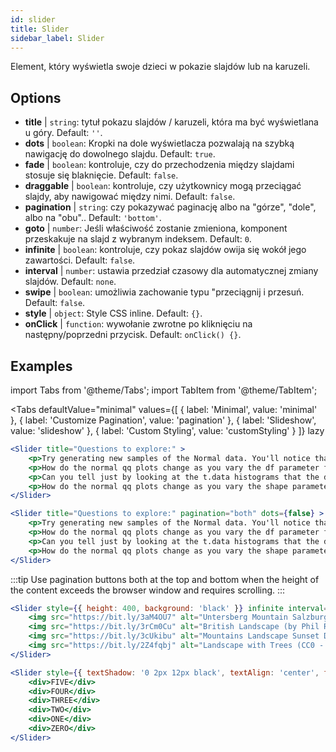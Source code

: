 ```yaml
---
id: slider 
title: Slider
sidebar_label: Slider
---
```


Element, który wyświetla swoje dzieci w pokazie slajdów lub na karuzeli.

## Options

* __title__ | `string`: tytuł pokazu slajdów / karuzeli, która ma być wyświetlana u góry. Default: `''`.
* __dots__ | `boolean`: Kropki na dole wyświetlacza pozwalają na szybką nawigację do dowolnego slajdu. Default: `true`.
* __fade__ | `boolean`: kontroluje, czy do przechodzenia między slajdami stosuje się blaknięcie. Default: `false`.
* __draggable__ | `boolean`: kontroluje, czy użytkownicy mogą przeciągać slajdy, aby nawigować między nimi. Default: `false`.
* __pagination__ | `string`: czy pokazywać paginację albo na "górze", "dole", albo na "obu".. Default: `'bottom'`.
* __goto__ | `number`: Jeśli właściwość zostanie zmieniona, komponent przeskakuje na slajd z wybranym indeksem. Default: `0`.
* __infinite__ | `boolean`: kontroluje, czy pokaz slajdów owija się wokół jego zawartości. Default: `false`.
* __interval__ | `number`: ustawia przedział czasowy dla automatycznej zmiany slajdów. Default: `none`.
* __swipe__ | `boolean`: umożliwia zachowanie typu "przeciągnij i przesuń. Default: `false`.
* __style__ | `object`: Style CSS inline. Default: `{}`.
* __onClick__ | `function`: wywołanie zwrotne po kliknięciu na następny/poprzedni przycisk. Default: `onClick() {}`.


## Examples


import Tabs from '@theme/Tabs';
import TabItem from '@theme/TabItem';

<Tabs
    defaultValue="minimal"
    values={[
        { label: 'Minimal', value: 'minimal' },
        { label: 'Customize Pagination', value: 'pagination' },
        { label: 'Slideshow', value: 'slideshow' },
        { label: 'Custom Styling', value: 'customStyling' }
    ]}
    lazy
>

<TabItem value="minimal">

```jsx live
<Slider title="Questions to explore:" >
    <p>Try generating new samples of the Normal data. You'll notice that the points don't always lie exactly on the line. This is typical variation. As you generate more random realizations of this plot you'll get better calibrated to the kind of deviation you can expect to see from this large a sample of Normal data.</p>
    <p>How do the normal qq plots change as you vary the df parameter for the t-distributed data?</p>
    <p>Can you tell just by looking at the t.data histograms that the data aren't normally distributed? Is it easier to tell from the QQ plots?</p>
    <p>How do the normal qq plots change as you vary the shape parameter in the gamma-distributed data?</p>
</Slider>
```

</TabItem>

<TabItem value="pagination">

```jsx live
<Slider title="Questions to explore:" pagination="both" dots={false} >
    <p>Try generating new samples of the Normal data. You'll notice that the points don't always lie exactly on the line. This is typical variation. As you generate more random realizations of this plot you'll get better calibrated to the kind of deviation you can expect to see from this large a sample of Normal data.</p>
    <p>How do the normal qq plots change as you vary the df parameter for the t-distributed data?</p>
    <p>Can you tell just by looking at the t.data histograms that the data aren't normally distributed? Is it easier to tell from the QQ plots?</p>
    <p>How do the normal qq plots change as you vary the shape parameter in the gamma-distributed data?</p>
</Slider>
```

:::tip
Use pagination buttons both at the top and bottom when the height of the content exceeds the browser window and requires scrolling.
:::

</TabItem>

<TabItem value="slideshow">

```jsx live
<Slider style={{ height: 400, background: 'black' }} infinite interval={2000} >
    <img src="https://bit.ly/3aM4OU7" alt="Untersberg Mountain Salzburg (by Giuseppe Milo, CC BY 3.0)" />
    <img src="https://bit.ly/3rCm0Cu" alt="British Landscape (by Phil Riley, Pixabay License)" />
    <img src="https://bit.ly/3cUkibu" alt="Mountains Landscape Sunset Dusk (Pixabay License)" />
    <img src="https://bit.ly/2Z4fqbj" alt="Landscape with Trees (CC0 - Public Domain)" /> 
</Slider>
```

</TabItem>

<TabItem value="customStyling">

```jsx live
<Slider style={{ textShadow: '0 2px 12px black', textAlign: 'center', fontSize: 90 }} infinite interval={1000} >
    <div>FIVE</div>
    <div>FOUR</div>
    <div>THREE</div>
    <div>TWO</div>
    <div>ONE</div>
    <div>ZERO</div>
</Slider>
```

</TabItem>

</Tabs>


